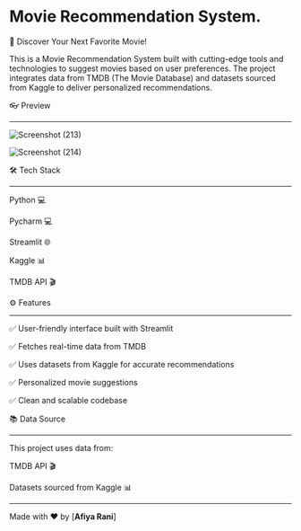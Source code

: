 # Movie Recommendation System.


🌟 Discover Your Next Favorite Movie!

This is a Movie Recommendation System built with cutting-edge tools and technologies to suggest movies based on user preferences. The project integrates data from TMDB (The Movie Database) and datasets sourced from Kaggle to deliver personalized recommendations.


👓 Preview

-----


![Screenshot (213)](https://github.com/user-attachments/assets/f4c5e32a-b986-4bc2-b287-ff5f79e7b5b0)


![Screenshot (214)](https://github.com/user-attachments/assets/69a7761a-1984-484a-91b5-6966fc2dae4d)




🛠️ Tech Stack

----

Python 💻

Pycharm 💻

Streamlit 🌐

Kaggle 📊

TMDB API 🎬


⚙️ Features

------

✅ User-friendly interface built with Streamlit

✅ Fetches real-time data from TMDB

✅ Uses datasets from Kaggle for accurate recommendations

✅ Personalized movie suggestions

✅ Clean and scalable codebase



📚 Data Source

---------



This project uses data from:

TMDB API 🎬

Datasets sourced from Kaggle 📊

----

Made with ❤️ by [**Afiya Rani**]

